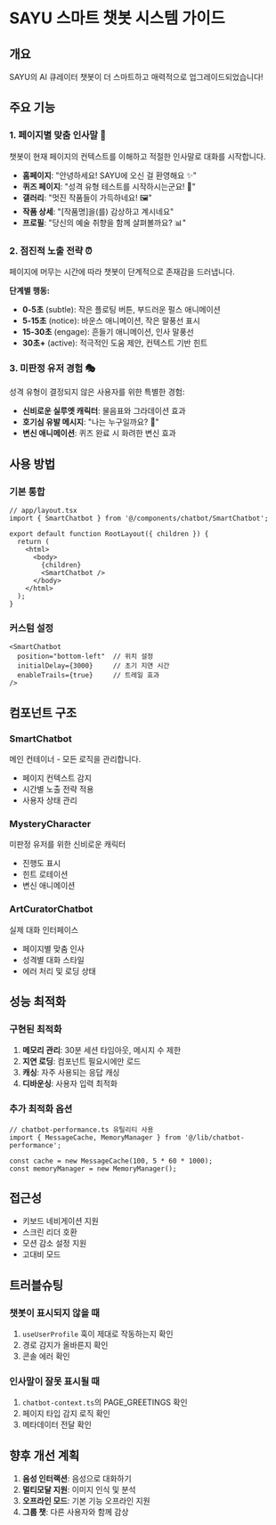 # SAYU 스마트 챗봇 시스템 가이드

## 개요
SAYU의 AI 큐레이터 챗봇이 더 스마트하고 매력적으로 업그레이드되었습니다!

## 주요 기능

### 1. 페이지별 맞춤 인사말 🎯
챗봇이 현재 페이지의 컨텍스트를 이해하고 적절한 인사말로 대화를 시작합니다.

- **홈페이지**: "안녕하세요! SAYU에 오신 걸 환영해요 ✨"
- **퀴즈 페이지**: "성격 유형 테스트를 시작하시는군요! 🎨"
- **갤러리**: "멋진 작품들이 가득하네요! 🖼️"
- **작품 상세**: "[작품명]을(를) 감상하고 계시네요"
- **프로필**: "당신의 예술 취향을 함께 살펴볼까요? 📊"

### 2. 점진적 노출 전략 ⏰
페이지에 머무는 시간에 따라 챗봇이 단계적으로 존재감을 드러냅니다.

**단계별 행동:**
- **0-5초** (subtle): 작은 플로팅 버튼, 부드러운 펄스 애니메이션
- **5-15초** (notice): 바운스 애니메이션, 작은 말풍선 표시
- **15-30초** (engage): 흔들기 애니메이션, 인사 말풍선
- **30초+** (active): 적극적인 도움 제안, 컨텍스트 기반 힌트

### 3. 미판정 유저 경험 🎭
성격 유형이 결정되지 않은 사용자를 위한 특별한 경험:

- **신비로운 실루엣 캐릭터**: 물음표와 그라데이션 효과
- **호기심 유발 메시지**: "나는 누구일까요? 🤔"
- **변신 애니메이션**: 퀴즈 완료 시 화려한 변신 효과

## 사용 방법

### 기본 통합
```tsx
// app/layout.tsx
import { SmartChatbot } from '@/components/chatbot/SmartChatbot';

export default function RootLayout({ children }) {
  return (
    <html>
      <body>
        {children}
        <SmartChatbot />
      </body>
    </html>
  );
}
```

### 커스텀 설정
```tsx
<SmartChatbot 
  position="bottom-left"  // 위치 설정
  initialDelay={3000}     // 초기 지연 시간
  enableTrails={true}     // 트레일 효과
/>
```

## 컴포넌트 구조

### SmartChatbot
메인 컨테이너 - 모든 로직을 관리합니다.
- 페이지 컨텍스트 감지
- 시간별 노출 전략 적용
- 사용자 상태 관리

### MysteryCharacter
미판정 유저를 위한 신비로운 캐릭터
- 진행도 표시
- 힌트 로테이션
- 변신 애니메이션

### ArtCuratorChatbot
실제 대화 인터페이스
- 페이지별 맞춤 인사
- 성격별 대화 스타일
- 에러 처리 및 로딩 상태

## 성능 최적화

### 구현된 최적화
1. **메모리 관리**: 30분 세션 타임아웃, 메시지 수 제한
2. **지연 로딩**: 컴포넌트 필요시에만 로드
3. **캐싱**: 자주 사용되는 응답 캐싱
4. **디바운싱**: 사용자 입력 최적화

### 추가 최적화 옵션
```tsx
// chatbot-performance.ts 유틸리티 사용
import { MessageCache, MemoryManager } from '@/lib/chatbot-performance';

const cache = new MessageCache(100, 5 * 60 * 1000);
const memoryManager = new MemoryManager();
```

## 접근성

- 키보드 네비게이션 지원
- 스크린 리더 호환
- 모션 감소 설정 지원
- 고대비 모드

## 트러블슈팅

### 챗봇이 표시되지 않을 때
1. `useUserProfile` 훅이 제대로 작동하는지 확인
2. 경로 감지가 올바른지 확인
3. 콘솔 에러 확인

### 인사말이 잘못 표시될 때
1. `chatbot-context.ts`의 PAGE_GREETINGS 확인
2. 페이지 타입 감지 로직 확인
3. 메타데이터 전달 확인

## 향후 개선 계획

1. **음성 인터랙션**: 음성으로 대화하기
2. **멀티모달 지원**: 이미지 인식 및 분석
3. **오프라인 모드**: 기본 기능 오프라인 지원
4. **그룹 챗**: 다른 사용자와 함께 감상